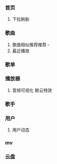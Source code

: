 ### 首页

1. 下拉刷新

### 歌曲

1. 歌曲相似推荐推荐 -
2. 最近播放

### 歌单

### 播放器

1. 音频可视化 鲸云特效

### 歌手

### 用户

1. 用户动态

### mv

### 云盘
